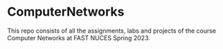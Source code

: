 # ComputerNetworks
This repo consists of all the assignments, labs and projects of the course Computer Networks at FAST NUCES Spring 2023.
